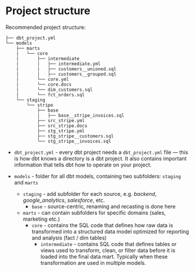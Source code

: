 # Project structure

Recommended project structure:

```
├── dbt_project.yml
└── models
    ├── marts
    |   └── core
    |       ├── intermediate
    |       |   ├── intermediate.yml
    |       |   ├── customers__unioned.sql
    |       |   ├── customers__grouped.sql
    |       └── core.yml
    |       └── core.docs
    |       └── dim_customers.sql
    |       └── fct_orders.sql
    └── staging
        └── stripe
            ├── base
            |   ├── base__stripe_invoices.sql
            ├── src_stripe.yml
            ├── src_stripe.docs
            ├── stg_stripe.yml
            ├── stg_stripe__customers.sql
            └── stg_stripe__invoices.sql
```



* `dbt_project.yml` - every dbt project needs a `dbt_project.yml` file — this is how dbt knows a directory is a dbt project. It also contains important information that tells dbt how to operate on your project.


* `models` - folder for all dbt models, containing two subfolders: `staging` and `marts`

    * `staging` - add subfolder for each source, e.g. *backend*, *google_analytics*, *salesforce*, etc.
        * `base` - source-centric, renaming and recasting is done here
    * `marts` - can contain subfolders for specific domains (sales, marketing etc.)
        * `core` - contains the SQL code that defines how raw data is transformed into a structured data model optimized for reporting and analysis (fact / dim tables)
            * `intermediate` - contains SQL code that defines tables or views used to transform, clean, or filter data before it is loaded into the final data mart. Typically when these transformation are used in multiple models.
            
